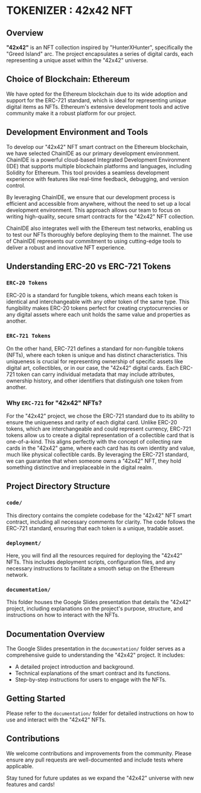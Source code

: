 # TOKENIZER : 42x42 NFT

## Overview
**"42x42"** is an NFT collection inspired by "HunterXHunter", specifically the "Greed Island" arc. The project encapsulates a series of digital cards, each representing a unique asset within the "42x42" universe.

## Choice of Blockchain: Ethereum
We have opted for the Ethereum blockchain due to its wide adoption and support for the ERC-721 standard, which is ideal for representing unique digital items as NFTs. Ethereum's extensive development tools and active community make it a robust platform for our project.

## Development Environment and Tools
To develop our "42x42" NFT smart contract on the Ethereum blockchain, we have selected ChainIDE as our primary development environment. ChainIDE is a powerful cloud-based Integrated Development Environment (IDE) that supports multiple blockchain platforms and languages, including Solidity for Ethereum. This tool provides a seamless development experience with features like real-time feedback, debugging, and version control.

By leveraging ChainIDE, we ensure that our development process is efficient and accessible from anywhere, without the need to set up a local development environment. This approach allows our team to focus on writing high-quality, secure smart contracts for the "42x42" NFT collection.

ChainIDE also integrates well with the Ethereum test networks, enabling us to test our NFTs thoroughly before deploying them to the mainnet. The use of ChainIDE represents our commitment to using cutting-edge tools to deliver a robust and innovative NFT experience.

## Understanding ERC-20 vs ERC-721 Tokens

### `ERC-20 Tokens`
ERC-20 is a standard for fungible tokens, which means each token is identical and interchangeable with any other token of the same type. This fungibility makes ERC-20 tokens perfect for creating cryptocurrencies or any digital assets where each unit holds the same value and properties as another.

### `ERC-721 Tokens`
On the other hand, ERC-721 defines a standard for non-fungible tokens (NFTs), where each token is unique and has distinct characteristics. This uniqueness is crucial for representing ownership of specific assets like digital art, collectibles, or in our case, the "42x42" digital cards. Each ERC-721 token can carry individual metadata that may include attributes, ownership history, and other identifiers that distinguish one token from another.

### Why `ERC-721` for "42x42" NFTs?
For the "42x42" project, we chose the ERC-721 standard due to its ability to ensure the uniqueness and rarity of each digital card. Unlike ERC-20 tokens, which are interchangeable and could represent currency, ERC-721 tokens allow us to create a digital representation of a collectible card that is one-of-a-kind. This aligns perfectly with the concept of collecting rare cards in the "42x42" game, where each card has its own identity and value, much like physical collectible cards. By leveraging the ERC-721 standard, we can guarantee that when someone owns a "42x42" NFT, they hold something distinctive and irreplaceable in the digital realm.

## Project Directory Structure

### `code/`
This directory contains the complete codebase for the "42x42" NFT smart contract, including all necessary comments for clarity. The code follows the ERC-721 standard, ensuring that each token is a unique, tradable asset.

### `deployment/`
Here, you will find all the resources required for deploying the "42x42" NFTs. This includes deployment scripts, configuration files, and any necessary instructions to facilitate a smooth setup on the Ethereum network.

### `documentation/`
This folder houses the Google Slides presentation that details the "42x42" project, including explanations on the project's purpose, structure, and instructions on how to interact with the NFTs.

## Documentation Overview
The Google Slides presentation in the `documentation/` folder serves as a comprehensive guide to understanding the "42x42" project. It includes:

- A detailed project introduction and background.
- Technical explanations of the smart contract and its functions.
- Step-by-step instructions for users to engage with the NFTs.

## Getting Started
Please refer to the `documentation/` folder for detailed instructions on how to use and interact with the "42x42" NFTs.

## Contributions
We welcome contributions and improvements from the community. Please ensure any pull requests are well-documented and include tests where applicable.

Stay tuned for future updates as we expand the "42x42" universe with new features and cards!
